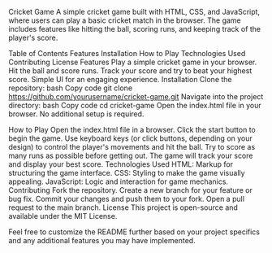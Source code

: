 Cricket Game
A simple cricket game built with HTML, CSS, and JavaScript, where users can play a basic cricket match in the browser. The game includes features like hitting the ball, scoring runs, and keeping track of the player's score.

Table of Contents
Features
Installation
How to Play
Technologies Used
Contributing
License
Features
Play a simple cricket game in your browser.
Hit the ball and score runs.
Track your score and try to beat your highest score.
Simple UI for an engaging experience.
Installation
Clone the repository:
bash
Copy code
git clone https://github.com/yourusername/cricket-game.git
Navigate into the project directory:
bash
Copy code
cd cricket-game
Open the index.html file in your browser.
No additional setup is required.

How to Play
Open the index.html file in a browser.
Click the start button to begin the game.
Use keyboard keys (or click buttons, depending on your design) to control the player's movements and hit the ball.
Try to score as many runs as possible before getting out.
The game will track your score and display your best score.
Technologies Used
HTML: Markup for structuring the game interface.
CSS: Styling to make the game visually appealing.
JavaScript: Logic and interaction for game mechanics.
Contributing
Fork the repository.
Create a new branch for your feature or bug fix.
Commit your changes and push them to your fork.
Open a pull request to the main branch.
License
This project is open-source and available under the MIT License.

Feel free to customize the README further based on your project specifics and any additional features you may have implemented.
